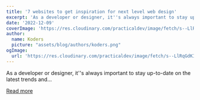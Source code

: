 ```yaml
---
title: '7 websites to get inspiration for next level web design'
excerpt: 'As a developer or designer, it''s always important to stay up-to-date on the latest trends and...'
date: '2022-12-09'
coverImage: 'https://res.cloudinary.com/practicaldev/image/fetch/s--LlRqGdKI--/c_imagga_scale,f_auto,fl_progressive,h_420,q_auto,w_1000/https://dev-to-uploads.s3.amazonaws.com/uploads/articles/jr1ipe8y2pb0fypunk3i.png'
author:
  name: Koders
  picture: "assets/blog/authors/koders.png"
ogImage:
  url: 'https://res.cloudinary.com/practicaldev/image/fetch/s--LlRqGdKI--/c_imagga_scale,f_auto,fl_progressive,h_420,q_auto,w_1000/https://dev-to-uploads.s3.amazonaws.com/uploads/articles/jr1ipe8y2pb0fypunk3i.png'
---
```


As a developer or designer, it''s always important to stay up-to-date on the latest trends and...

[Read more](https://dev.to/mohsenkamrani/7-websites-to-get-inspiration-for-next-level-web-design-1leg)

